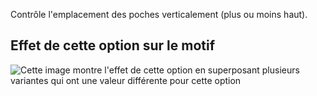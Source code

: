 Contrôle l'emplacement des poches verticalement (plus ou moins haut).

## Effet de cette option sur le motif

![Cette image montre l'effet de cette option en superposant plusieurs variantes qui ont une valeur différente pour cette option](carlita\_pocketplacementvertical\_sample.svg "Effet de cette option sur le motif")
